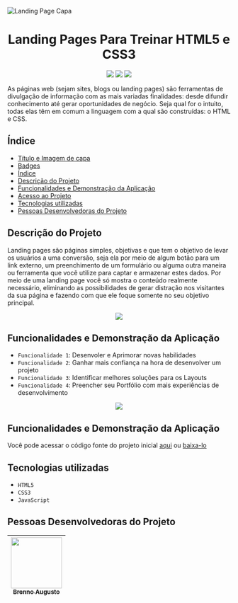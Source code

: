 ![Landing Page Capa](https://i.imgur.com/AmDeqC6.jpg)
<h1 align="center" id="landing-page">Landing Pages Para Treinar HTML5 e CSS3</h1> 
<p align="center" id="badges">
  <img src="http://img.shields.io/static/v1?label=STATUS&message=EM%20DESENVOLVIMENTO&color=GREEN&style=for-the-badge"/>
  <img src="https://img.shields.io/static/v1?label=ATUALIZA%C3%87%C3%83O&message=FEVEREIRO&color=blue&style=for-the-badge"/>
  <img src="https://img.shields.io/static/v1?label=FERRAMENTAS&message=HTML5%20e%20CSS3&color=red&style=for-the-badge"/>
</p>

<p>As páginas web (sejam sites, blogs ou landing pages) são ferramentas de divulgação de informação com as mais variadas finalidades: desde difundir conhecimento até gerar oportunidades de negócio. Seja qual for o intuito, todas elas têm em comum a linguagem com a qual são construídas: o HTML e CSS.
</p>

## Índice 

* [Título e Imagem de capa](#landing-page)
* [Badges](#badges)
* [Índice](#índice)
* [Descrição do Projeto](#descrição-do-projeto)
* [Funcionalidades e Demonstração da Aplicação](#funcionalidades-e-demonstração-da-aplicação)
* [Acesso ao Projeto](#acesso-ao-projeto)
* [Tecnologias utilizadas](#tecnologias-utilizadas)
* [Pessoas Desenvolvedoras do Projeto](#pessoas-desenvolvedoras)

<h2 id="descrição-do-projeto">Descrição do Projeto</h2>

<p>Landing pages são páginas simples, objetivas e que tem o objetivo de levar os usuários a uma conversão, seja ela por meio de algum botão para um link externo, um preenchimento de um formulário ou alguma outra maneira ou ferramenta que você utilize para captar e armazenar estes dados. Por meio de uma landing page você só mostra o conteúdo realmente necessário, eliminando as possibilidades de gerar distração nos visitantes da sua página e fazendo com que ele foque somente no seu objetivo principal.</p>

<p align="center">
  <img src="https://i.imgur.com/kkEIkJj.png"/>
</p>

<h2 id="funcionalidades-e-demonstração-da-aplicação">Funcionalidades e Demonstração da Aplicação</h2>

- `Funcionalidade 1`: Desenvoler e Aprimorar novas habilidades
- `Funcionalidade 2`: Ganhar mais confiança na hora de desenvolver um projeto
- `Funcionalidade 3`: Identificar melhores soluções para os Layouts 
- `Funcionalidade 4`: Preencher seu Portfólio com mais experiências de desenvolvimento

<p align="center">
  <img src="https://i.imgur.com/ioVhJzE.gif"/>
</p>

<h2 id="acesso-ao-projeto">Funcionalidades e Demonstração da Aplicação</h2>

<p>Você pode acessar o código fonte do projeto inicial <a href="https://github.com/Brenn0219/Landing-Page-"> aqui</a> ou <a href="https://github.com/Brenn0219/Landing-Page-">baixa-lo</a></p>

<h2 id="tecnologias-utilizadas">Tecnologias utilizadas</h2>

- ``HTML5``
- ``CSS3``
- ``JavaScript``

<h2 id="pessoas-desenvolvedoras">Pessoas Desenvolvedoras do Projeto</h2>

| [<img src="https://i.imgur.com/T6gSn94.jpg" width=115><br><sub>Brenno Augusto</sub>](https://github.com/Brenn0219/) |  
| :---: | 
